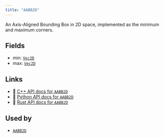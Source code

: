 ```yaml
---
title: "AABB2D"
---
```


An Axis-Aligned Bounding Box in 2D space, implemented as the minimum and maximum corners.

## Fields

* min: [`Vec2D`](../datatypes/vec2d.md)
* max: [`Vec2D`](../datatypes/vec2d.md)

## Links
 * 🌊 [C++ API docs for `AABB2D`](https://ref.rerun.io/docs/cpp/stable/structrerun_1_1datatypes_1_1AABB2D.html)
 * 🐍 [Python API docs for `AABB2D`](https://ref.rerun.io/docs/python/stable/common/datatypes#rerun.datatypes.AABB2D)
 * 🦀 [Rust API docs for `AABB2D`](https://docs.rs/rerun/latest/rerun/datatypes/struct.AABB2D.html)


## Used by

* [`AABB2D`](../components/aabb2d.md)
